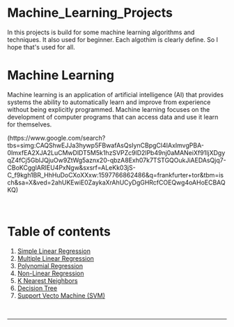 # Machine_Learning_Projects
<span>In this projects is build for some machine learning algorithms and techniques. It also used for beginner. Each algothim is clearly define. So I hope that's used for all.</span> 

# Machine Learning
<p>Machine learning is an application of artificial intelligence (AI) that provides systems the ability to automatically learn and improve from experience without being explicitly programmed. Machine learning focuses on the development of computer programs that can access data and use it learn for themselves.</p>
(https://www.google.com/search?tbs=simg:CAQShwEJJa3hywp5FBwafAsQsIynCBpgCl4IAxImvgPBA-0ImxfEA2XJA2LuCMwDlDT5M5k1hzSVPZc9lD2lPb49nj0aMANeiXf91IjXDgyqZ4fCj5GblJQjuOw9ZtWg5aznx20-qbzA8Exh07k7TSTGQOukJiAEDAsQjq7-CBoKCggIARIEU4PxNgw&sxsrf=ALeKk03jS-C_f9kgh1BR_HhHuDoCXoXXxw:1597766862486&q=frankfurter+tor&tbm=isch&sa=X&ved=2ahUKEwiE0ZaykaXrAhUCyDgGHRcfCOEQwg4oAHoECBAQKQ)

<br><h1>Table of contents</h1>
<div>
    <ol>
        <li><a href='https://github.com/JafirDon/Machine_Learning_Projects/tree/master/1_Simple_linear_regression'>Simple Linear Regression</a></li>
        <li><a href='https://github.com/JafirDon/Machine_Learning_Projects/tree/master/2_Multiple_linear_regression'>Multiple Linear Regression</a></li>
        <li><a href='https://github.com/JafirDon/Machine_Learning_Projects/tree/master/3_Polynomial_regression'>Polynomial Regression</a></li>
         <li><a href='https://github.com/JafirDon/Machine_Learning_Projects/tree/master/4_Non_linear_regression'> Non-Linear Regression </a></li>
         <li><a href='https://github.com/JafirDon/Machine_Learning_Projects/tree/master/5_K_Nearest_Neighbor'> K Nearest Neighbors </a></li>
        <li><a href='https://github.com/JafirDon/Machine_Learning_Projects/tree/master/6_Decision_tree'> Decision Tree </a></li>
        <li><a href='https://github.com/JafirDon/Machine_Learning_Projects/tree/master/7_Support_vector_machine'> Support Vecto Machine (SVM) </a></li>
     </ol>
</div>
<br>
<hr>
